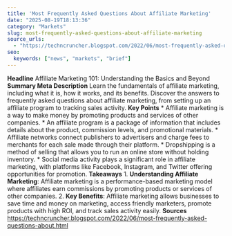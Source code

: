 ```yaml
---
title: 'Most Frequently Asked Questions About Affiliate Marketing'
date: "2025-08-19T18:13:36"
category: "Markets"
slug: most-frequently-asked-questions-about-affiliate-marketing
source_urls:
  - "https://techncruncher.blogspot.com/2022/06/most-frequently-asked-questions-about.html"
seo:
  keywords: ["news", "markets", "brief"]
---
```

**Headline** Affiliate Marketing 101: Understanding the Basics and Beyond  **Summary Meta Description** Learn the fundamentals of affiliate marketing, including what it is, how it works, and its benefits. Discover the answers to frequently asked questions about affiliate marketing, from setting up an affiliate program to tracking sales activity.  **Key Points**  * Affiliate marketing is a way to make money by promoting products and services of other companies. * An affiliate program is a package of information that includes details about the product, commission levels, and promotional materials. * Affiliate networks connect publishers to advertisers and charge fees to merchants for each sale made through their platform. * Dropshipping is a method of selling that allows you to run an online store without holding inventory. * Social media activity plays a significant role in affiliate marketing, with platforms like Facebook, Instagram, and Twitter offering opportunities for promotion.  **Takeaways**  1. **Understanding Affiliate Marketing**: Affiliate marketing is a performance-based marketing model where affiliates earn commissions by promoting products or services of other companies. 2. **Key Benefits**: Affiliate marketing allows businesses to save time and money on marketing, access friendly marketers, promote products with high ROI, and track sales activity easily.  **Sources** https://techncruncher.blogspot.com/2022/06/most-frequently-asked-questions-about.html 
